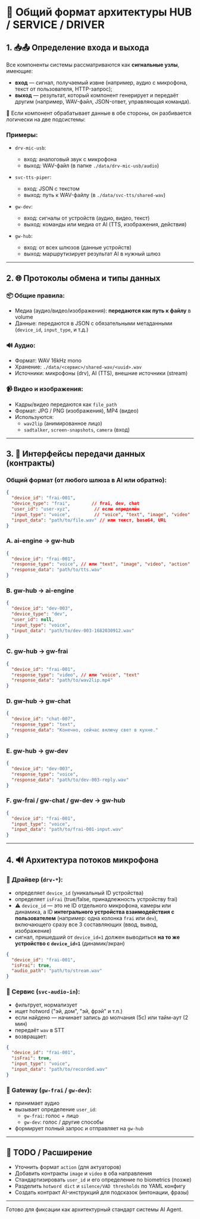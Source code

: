 # 📘 Общий формат архитектуры HUB / SERVICE / DRIVER

## 1. 📥📤 Определение входа и выхода
Все компоненты системы рассматриваются как **сигнальные узлы**, имеющие:
- **вход** — сигнал, получаемый извне (например, аудио с микрофона, текст от пользователя, HTTP-запрос);
- **выход** — результат, который компонент генерирует и передаёт другим (например, WAV-файл, JSON-ответ, управляющая команда).

🔁 Если компонент обрабатывает данные в обе стороны, он разбивается логически на две подсистемы:

### Примеры:
- `drv-mic-usb`:
  - вход: аналоговый звук с микрофона
  - выход: WAV-файл (в папке `./data/drv-mic-usb/audio`)

- `svc-tts-piper`:
  - вход: JSON с текстом
  - выход: путь к WAV-файлу (в `./data/svc-tts/shared-wav`)

- `gw-dev`:
  - вход: сигналы от устройств (аудио, видео, текст)
  - выход: команды или медиа от AI (TTS, изображения, действия)

- `gw-hub`:
  - вход: от всех шлюзов (данные устройств)
  - выход: маршрутизирует результат AI в нужный шлюз

---

## 2. 🌐 Протоколы обмена и типы данных

### 📦 Общие правила:
- Медиа (аудио/видео/изображения): **передаются как путь к файлу** в volume
- Данные: передаются в JSON с обязательными метаданными (`device_id`, `input_type`, и т.д.)

### 🔊 Аудио:
- Формат: WAV 16kHz mono
- Хранение: `./data/<сервис>/shared-wav/<uuid>.wav`
- Источники: микрофоны (drv), AI (TTS), внешние источники (stream)

### 📹 Видео и изображения:
- Кадры/видео передаются как `file_path`
- Формат: JPG / PNG (изображения), MP4 (видео)
- Используются:
  - `wav2lip` (анимированное лицо)
  - `sadtalker`, `screen-snapshots`, `camera` (вход)

---

## 3. 🔗 Интерфейсы передачи данных (контракты)

### Общий формат (от любого шлюза в AI или обратно):
```json
{
  "device_id": "frai-001",
  "device_type": "frai",        // frai, dev, chat
  "user_id": "user-xyz",         // если определён
  "input_type": "voice",         // "voice", "text", "image", "video"
  "input_data": "path/to/file.wav" // или текст, base64, URL
}
```

### A. ai-engine -> gw-hub
```json
{
  "device_id": "frai-001",
  "response_type": "voice", // или "text", "image", "video", "action"
  "response_data": "path/to/tts.wav"
}
```

### B. gw-hub -> ai-engine
```json
{
  "device_id": "dev-003",
  "device_type": "dev",
  "user_id": null,
  "input_type": "voice",
  "input_data": "path/to/dev-003-1682030912.wav"
}
```

### C. gw-hub -> gw-frai
```json
{
  "device_id": "frai-001",
  "response_type": "video", // или "voice", "text"
  "response_data": "path/to/wav2lip.mp4"
}
```

### D. gw-hub -> gw-chat
```json
{
  "device_id": "chat-007",
  "response_type": "text",
  "response_data": "Конечно, сейчас включу свет в кухне."
}
```

### E. gw-hub -> gw-dev
```json
{
  "device_id": "dev-003",
  "response_type": "voice",
  "response_data": "path/to/dev-003-reply.wav"
}
```

### F. gw-frai / gw-chat / gw-dev -> gw-hub
```json
{
  "device_id": "frai-001",
  "input_type": "voice",
  "input_data": "path/to/frai-001-input.wav"
}
```

---

## 4. 🔊 Архитектура потоков микрофона

### 🔸 Драйвер (`drv-*`):
- определяет `device_id` (уникальный ID устройства)
- определяет `isFrai` (true/false, принадлежность устройству frai)
- ⚠️ `device_id` — это не ID отдельного микрофона, камеры или динамика, а ID **интегрального устройства взаимодействия с пользователем** (например: одна колонка `frai` или `dev`), включающего сразу все 3 составляющих (ввод, вывод, изображение)
- сигнал, пришедший от `device_id=1` должен выводиться **на то же устройство с `device_id=1`** (динамик/экран)

```json
{
  "device_id": "frai-001",
  "isFrai": true,
  "audio_path": "path/to/stream.wav"
}
```

### 🔸 Сервис (`svc-audio-in`):
- фильтрует, нормализует
- ищет hotword ("эй, дом", "эй, фрэй" и т.п.)
- если найдено — начинает запись до молчания (5с) или тайм-аут (2 мин)
- передаёт `wav` в STT
- возвращает:
```json
{
  "device_id": "frai-001",
  "isFrai": true,
  "input_type": "voice",
  "input_data": "path/to/recorded.wav"
}
```

### 🔸 Gateway (`gw-frai` / `gw-dev`):
- принимает аудио
- вызывает определение `user_id`:
  - `gw-frai`: голос + лицо
  - `gw-dev`: голос / другие способы
- формирует полный запрос и отправляет на `gw-hub`

---

## 🧹 TODO / Расширение
- Уточнить формат `action` (для актуаторов)
- Добавить контракты `image` и `video` в оба направления
- Стандартизировать `user_id` и его определение по biometrics (позже)
- Разделить `hotword dict` и `silence/VAD thresholds` по YAML конфигу
- Создать контракт AI-инструкций для подсказок (интонации, фразы)

---

Готово для фиксации как архитектурный стандарт системы AI Agent.